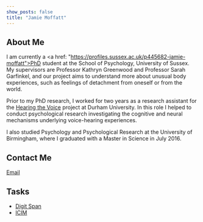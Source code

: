 ```yaml
---
show_posts: false
title: "Jamie Moffatt"
---
```

## About Me
I am currently a <a href: "https://profiles.sussex.ac.uk/p445682-jamie-moffatt">PhD student</a> at the School of Psychology, University of Sussex. My supervisors are Professor Kathryn Greenwood and Professor Sarah Garfinkel, and our project aims to understand more about unusual body experiences, such as feelings of detachment from oneself or from the world.

Prior to my PhD research, I worked for two years as a research assistant for the <a href="https://hearingthevoice.org/">Hearing the Voice</a> project at Durham University. In this role I helped to conduct psychological research investigating the cognitive and neural mechanisms underlying voice-hearing experiences.

I also studied Psychology and Psychological Research at the University of Birmingham, where I graduated with a Master in Science in July 2016.

## Contact Me

<a class="icon-twitter social-button borderless" href="http://twitter.com/JAMoffatt"></a>
<a href="mailto:jamie.moffatt@sussex.ac.uk">Email</a>

## Tasks

<ul>
<li><a href = "/digit_span">Digit Span</a></li>
<li><a href = "/icim">ICIM</a></li>
</ul>
